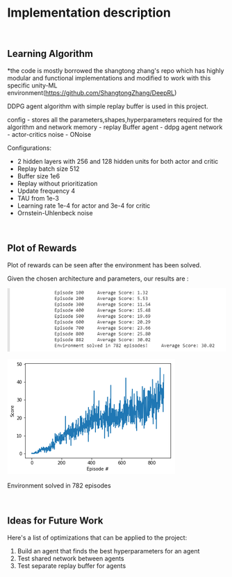 # Implementation description

</br>

## Learning Algorithm

*the code is mostly borrowed the shangtong zhang's repo which has highly modular and functional implementations and modified to work with this specific unity-ML environment(https://github.com/ShangtongZhang/DeepRL)

DDPG agent algorithm with simple replay buffer is used in this project. 

config - stores all the parameters,shapes,hyperparameters required for the algorithm and network
memory - replay Buffer
agent - ddpg agent
network - actor-critics
noise - ONoise


Configurations:
* 2 hidden layers with 256 and 128 hidden units for both actor and critic
* Replay batch size 512
* Buffer size 1e6
* Replay without prioritization
* Update frequency 4
* TAU from  1e-3
* Learning rate 1e-4 for actor and 3e-4 for critic
* Ornstein-Uhlenbeck noise

</br>

## Plot of Rewards
Plot of rewards can be seen after the environment has been solved.

Given the chosen architecture and parameters, our results are :

![Training logs](images_for_markdown/training_logs.png)

![Score evolution during the training](images_for_markdown/scores_plot.png)


Environment solved in 782 episodes

</br>

## Ideas for Future Work
Here's a list of optimizations that can be applied to the project:
1. Build an agent that finds the best hyperparameters for an agent
2. Test shared network between agents
3. Test separate replay buffer for agents
